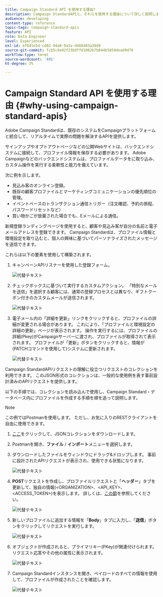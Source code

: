 ```yaml
---
title: Campaign Standard API を使用する理由?
description: Campaign StandardAPIと、それらを使用する理由について詳しく説明します。
audience: developing
content-type: reference
topic-tags: campaign-standard-apis
feature: API
role: Data Engineer
level: Experienced
exl-id: ef045e5d-cd02-44a0-9a1e-d468483a38d9
source-git-commit: fcb5c4a92f23bdffd1082b7b044b5859dead9d70
workflow-type: tm+mt
source-wordcount: '491'
ht-degree: 3%

---
```


# Campaign Standard API を使用する理由 {#why-using-campaign-standard-apis}

Adobe Campaign Standardは、既存のシステムをCampaignプラットフォームと統合して、リアルタイムで実際の問題を解決するAPIを提供します。

サインアップやオプトアウトページなどの公開Webサイトは、バックエンドシステムに接続して、プロファイル情報を保存する必要があります。 Adobe Campaignなどのバックエンドシステムは、プロファイルデータをに取り込み、カスタム操作を実行する柔軟性と能力を備えています。

次に例を示します。

* 見込み客のオンライン登録。
* 既存の顧客プロファイルとマーケティングコミュニケーションの優先順位の管理。
* イベントベースのトランザクション通信トリガー（注文確認、予約の旅程、パスワードリセットなど）
* 買い物かごが放棄された場合でも、Eメールによる通信。

新規登録ランディングページを使用すると、顧客や見込み客が自分の名前と電子メールアドレスを登録できます。 Campaign Standardは、プロファイル情報と環境設定を取り込むと、個人の興味に基づいてパーソナライズされたメッセージを送信できます。

これらは以下の要素を使用して構築されます。

1. キャンペーンAPIリスナーを使用した登録フォーム。

   ![代替テキスト](assets/apis_uc1.png)

1. チェックボックスに基づいて実行するカスタムアクション。 「特別なメールを送信」を選択する顧客には、通常の登録プロセスとは異なり、ギフトクーポン付きのカスタムメールが送信されます。

   ![代替テキスト](assets/apis_uc2.png)

1. 電子メール内の「詳細を更新」リンクをクリックすると、プロファイルの詳細が変更される場合があります。 これにより、「プロファイルと環境設定の詳細の更新」ページが表示されます。 操作を実行するには、プロファイルの詳細(Pkey)がCampaignサーバーに渡され、プロファイルが取得されて表示されます。 プロファイルが「更新」ボタンをクリックすると、情報が(PATCHコマンドを使用して)システムに更新されます。

   ![代替テキスト](assets/apis_uc3.png)

Campaign StandardAPIリクエストの理解に役立つリクエストのコレクションを利用できます。 このJSON形式のコレクションは、一般的な使用例を表す事前設計済みのAPIリクエストを提供します。

以下の手順では、コレクションを読み込んで使用し、Campaign Standard・データベース内にプロファイルを作成する手順を順を追って説明します。

>[!NOTE]
>
>この例ではPostmanを使用します。 ただし、お気に入りのRESTクライアントを自由に使用できます。

1. [ここ](https://helpx.adobe.com/content/dam/help/en/campaign/kb/working-with-acs-api/_jcr_content/main-pars/download_section/download-1/KB_postman_collection.json.zip)をクリックして、JSONコレクションをダウンロードします。

1. Postmanを開き、**ファイル** / **インポート**&#x200B;メニューを選択します。

1. ダウンロードしたファイルをウィンドウにドラッグ&amp;ドロップします。 事前に設計されたAPIリクエストが表示され、使用できる状態になります。

   ![代替テキスト](assets/postman_collection.png)

1. **POST**&#x200B;リクエストを作成し、プロファイルリクエストと「**ヘッダー**」タブを更新して、独自の情報(&lt;ORGANIZATION>、&lt;API_KEY>、&lt;ACCESS_TOKEN>)を表示します。 詳しくは、[この節](../../api/using/setting-up-api-access.md)を参照してください。

   ![代替テキスト](assets/postman_uc1.png)

1. 新しいプロファイルに追加する情報を「**Body**」タブに入力し、「**送信**」ボタンをクリックしてリクエストを実行します。

   ![代替テキスト](assets/postman_uc2.png)

1. オブジェクトが作成されると、プライマリキー(PKey)が関連付けられます。 リクエスト応答やその他の属性に表示されます。

   ![代替テキスト](assets/postman_uc3.png)

1. Campaign Standardインスタンスを開き、ペイロードのすべての情報を使用して、プロファイルが作成されたことを確認します。

   ![代替テキスト](assets/postman_uc4.png)
